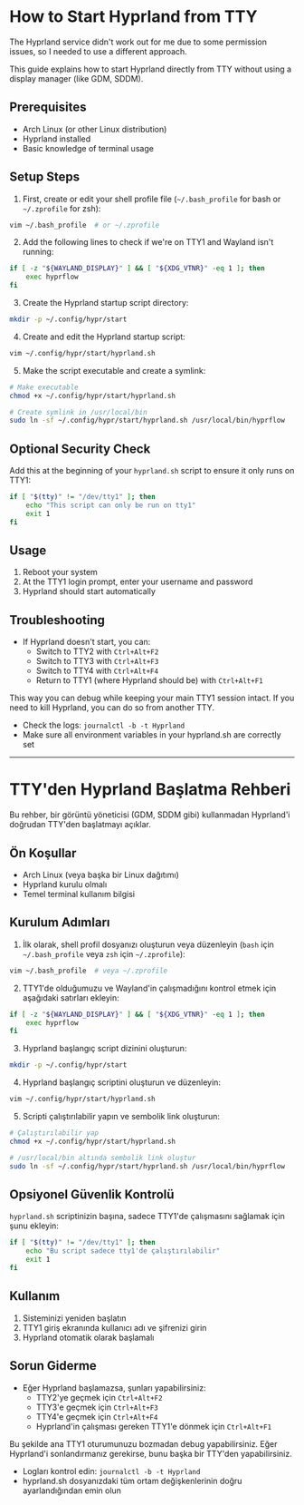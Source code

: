 # How to Start Hyprland from TTY

The Hyprland service didn't work out for me due to some permission issues, so I needed to use a different approach.

This guide explains how to start Hyprland directly from TTY without using a display manager (like GDM, SDDM).

## Prerequisites
- Arch Linux (or other Linux distribution)
- Hyprland installed
- Basic knowledge of terminal usage

## Setup Steps

1. First, create or edit your shell profile file (`~/.bash_profile` for bash or `~/.zprofile` for zsh):
```bash
vim ~/.bash_profile  # or ~/.zprofile
```

2. Add the following lines to check if we're on TTY1 and Wayland isn't running:
```bash
if [ -z "${WAYLAND_DISPLAY}" ] && [ "${XDG_VTNR}" -eq 1 ]; then
    exec hyprflow
fi
```

3. Create the Hyprland startup script directory:
```bash
mkdir -p ~/.config/hypr/start
```

4. Create and edit the Hyprland startup script:
```bash
vim ~/.config/hypr/start/hyprland.sh
```

5. Make the script executable and create a symlink:
```bash
# Make executable
chmod +x ~/.config/hypr/start/hyprland.sh

# Create symlink in /usr/local/bin
sudo ln -sf ~/.config/hypr/start/hyprland.sh /usr/local/bin/hyprflow
```

## Optional Security Check
Add this at the beginning of your `hyprland.sh` script to ensure it only runs on TTY1:
```bash
if [ "$(tty)" != "/dev/tty1" ]; then
    echo "This script can only be run on tty1"
    exit 1
fi
```

## Usage
1. Reboot your system
2. At the TTY1 login prompt, enter your username and password
3. Hyprland should start automatically

## Troubleshooting
- If Hyprland doesn't start, you can:
  - Switch to TTY2 with `Ctrl+Alt+F2`
  - Switch to TTY3 with `Ctrl+Alt+F3`
  - Switch to TTY4 with `Ctrl+Alt+F4`
  - Return to TTY1 (where Hyprland should be) with `Ctrl+Alt+F1`
  
This way you can debug while keeping your main TTY1 session intact. If you need to kill Hyprland, you can do so from another TTY.
- Check the logs: `journalctl -b -t Hyprland`
- Make sure all environment variables in your hyprland.sh are correctly set

---

# TTY'den Hyprland Başlatma Rehberi

Bu rehber, bir görüntü yöneticisi (GDM, SDDM gibi) kullanmadan Hyprland'i doğrudan TTY'den başlatmayı açıklar.

## Ön Koşullar
- Arch Linux (veya başka bir Linux dağıtımı)
- Hyprland kurulu olmalı
- Temel terminal kullanım bilgisi

## Kurulum Adımları

1. İlk olarak, shell profil dosyanızı oluşturun veya düzenleyin (`bash` için `~/.bash_profile` veya `zsh` için `~/.zprofile`):
```bash
vim ~/.bash_profile  # veya ~/.zprofile
```

2. TTY1'de olduğumuzu ve Wayland'in çalışmadığını kontrol etmek için aşağıdaki satırları ekleyin:
```bash
if [ -z "${WAYLAND_DISPLAY}" ] && [ "${XDG_VTNR}" -eq 1 ]; then
    exec hyprflow
fi
```

3. Hyprland başlangıç script dizinini oluşturun:
```bash
mkdir -p ~/.config/hypr/start
```

4. Hyprland başlangıç scriptini oluşturun ve düzenleyin:
```bash
vim ~/.config/hypr/start/hyprland.sh
```

5. Scripti çalıştırılabilir yapın ve sembolik link oluşturun:
```bash
# Çalıştırılabilir yap
chmod +x ~/.config/hypr/start/hyprland.sh

# /usr/local/bin altında sembolik link oluştur
sudo ln -sf ~/.config/hypr/start/hyprland.sh /usr/local/bin/hyprflow
```

## Opsiyonel Güvenlik Kontrolü
`hyprland.sh` scriptinizin başına, sadece TTY1'de çalışmasını sağlamak için şunu ekleyin:
```bash
if [ "$(tty)" != "/dev/tty1" ]; then
    echo "Bu script sadece tty1'de çalıştırılabilir"
    exit 1
fi
```

## Kullanım
1. Sisteminizi yeniden başlatın
2. TTY1 giriş ekranında kullanıcı adı ve şifrenizi girin
3. Hyprland otomatik olarak başlamalı

## Sorun Giderme
- Eğer Hyprland başlamazsa, şunları yapabilirsiniz:
  - TTY2'ye geçmek için `Ctrl+Alt+F2`
  - TTY3'e geçmek için `Ctrl+Alt+F3`
  - TTY4'e geçmek için `Ctrl+Alt+F4`
  - Hyprland'in çalışması gereken TTY1'e dönmek için `Ctrl+Alt+F1`
  
Bu şekilde ana TTY1 oturumunuzu bozmadan debug yapabilirsiniz. Eğer Hyprland'i sonlandırmanız gerekirse, bunu başka bir TTY'den yapabilirsiniz.
- Logları kontrol edin: `journalctl -b -t Hyprland`
- hyprland.sh dosyanızdaki tüm ortam değişkenlerinin doğru ayarlandığından emin olun
